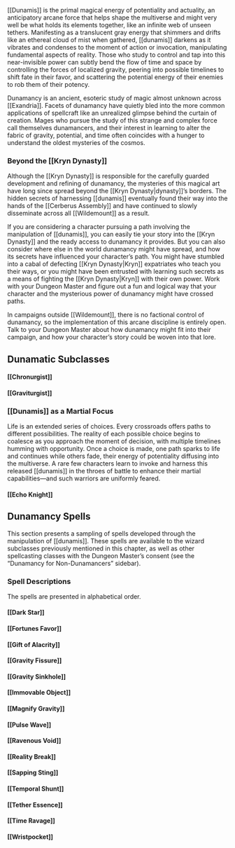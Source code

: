 [[Dunamis]] is the primal magical energy of potentiality and actuality, an anticipatory arcane force that helps shape the multiverse and might very well be what holds its elements together, like an infinite web of unseen tethers. Manifesting as a translucent gray energy that shimmers and drifts like an ethereal cloud of mist when gathered, [[dunamis]] darkens as it vibrates and condenses to the moment of action or invocation, manipulating fundamental aspects of reality. Those who study to control and tap into this near-invisible power can subtly bend the flow of time and space by controlling the forces of localized gravity, peering into possible timelines to shift fate in their favor, and scattering the potential energy of their enemies to rob them of their potency.

Dunamancy is an ancient, esoteric study of magic almost unknown across [[Exandria]]. Facets of dunamancy have quietly bled into the more common applications of spellcraft like an unrealized glimpse behind the curtain of creation. Mages who pursue the study of this strange and complex force call themselves dunamancers, and their interest in learning to alter the fabric of gravity, potential, and time often coincides with a hunger to understand the oldest mysteries of the cosmos.

### Beyond the [[Kryn Dynasty]]

Although the [[Kryn Dynasty]] is responsible for the carefully guarded development and refining of dunamancy, the mysteries of this magical art have long since spread beyond the [[Kryn Dynasty|dynasty]]’s borders. The hidden secrets of harnessing [[dunamis]] eventually found their way into the hands of the [[Cerberus Assembly]] and have continued to slowly disseminate across all [[Wildemount]] as a result.

If you are considering a character pursuing a path involving the manipulation of [[dunamis]], you can easily tie your story into the [[Kryn Dynasty]] and the ready access to dunamancy it provides. But you can also consider where else in the world dunamancy might have spread, and how its secrets have influenced your character’s path. You might have stumbled into a cabal of defecting [[Kryn Dynasty|Kryn]] expatriates who teach you their ways, or you might have been entrusted with learning such secrets as a means of fighting the [[Kryn Dynasty|Kryn]] with their own power. Work with your Dungeon Master and figure out a fun and logical way that your character and the mysterious power of dunamancy might have crossed paths.

In campaigns outside [[Wildemount]], there is no factional control of dunamancy, so the implementation of this arcane discipline is entirely open. Talk to your Dungeon Master about how dunamancy might fit into their campaign, and how your character’s story could be woven into that lore.

## Dunamatic Subclasses
#### [[Chronurgist]]
#### [[Graviturgist]]

### [[Dunamis]] as a Martial Focus

Life is an extended series of choices. Every crossroads offers paths to different possibilities. The reality of each possible choice begins to coalesce as you approach the moment of decision, with multiple timelines humming with opportunity. Once a choice is made, one path sparks to life and continues while others fade, their energy of potentiality diffusing into the multiverse. A rare few characters learn to invoke and harness this released [[dunamis]] in the throes of battle to enhance their martial capabilities—and such warriors are uniformly feared.

#### [[Echo Knight]]


## Dunamancy Spells

This section presents a sampling of spells developed through the manipulation of [[dunamis]]. These spells are available to the wizard subclasses previously mentioned in this chapter, as well as other spellcasting classes with the Dungeon Master’s consent (see the “Dunamancy for Non-Dunamancers” sidebar).

### Spell Descriptions

The spells are presented in alphabetical order.

#### [[Dark Star]]

#### [[Fortunes Favor]]

#### [[Gift of Alacrity]]

#### [[Gravity Fissure]]

#### [[Gravity Sinkhole]]

#### [[Immovable Object]]

#### [[Magnify Gravity]]

#### [[Pulse Wave]]

#### [[Ravenous Void]]

#### [[Reality Break]]

#### [[Sapping Sting]]

#### [[Temporal Shunt]]

#### [[Tether Essence]]

#### [[Time Ravage]]

#### [[Wristpocket]]